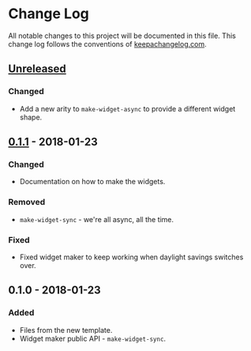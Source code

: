 # Change Log
All notable changes to this project will be documented in this file. This change log follows the conventions of [keepachangelog.com](http://keepachangelog.com/).

## [Unreleased]
### Changed
- Add a new arity to `make-widget-async` to provide a different widget shape.

## [0.1.1] - 2018-01-23
### Changed
- Documentation on how to make the widgets.

### Removed
- `make-widget-sync` - we're all async, all the time.

### Fixed
- Fixed widget maker to keep working when daylight savings switches over.

## 0.1.0 - 2018-01-23
### Added
- Files from the new template.
- Widget maker public API - `make-widget-sync`.

[Unreleased]: https://github.com/your-name/kauk/compare/0.1.1...HEAD
[0.1.1]: https://github.com/your-name/kauk/compare/0.1.0...0.1.1
